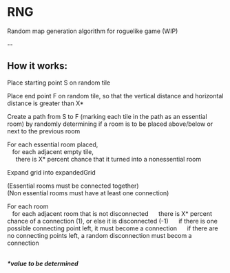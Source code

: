 # RNG
Random map generation algorithm for roguelike game (WIP)

--

## How it works:

Place starting point S on random tile

Place end point F on random tile, so that the vertical distance and horizontal distance is greater than X*

Create a path from S to F (marking each tile in the path as an essential room) by randomly determining if a room is to be placed above/below or next to the previous room

For each essential room placed,  
&nbsp;&nbsp; for each adjacent empty tile,  
&nbsp;&nbsp;&nbsp;&nbsp; there is X* percent chance that it turned into a nonessential room

Expand grid into expandedGrid

(Essential rooms must be connected together)  
(Non essential rooms must have at least one connection)

For each room  
&nbsp;&nbsp; for each adjacent room that is not disconnected
&nbsp;&nbsp;&nbsp;&nbsp; there is X* percent chance of a connection (1), or else it is disconnected (-1)
&nbsp;&nbsp;&nbsp;&nbsp; if there is one possible connecting point left, it must become a connection
&nbsp;&nbsp;&nbsp;&nbsp; if there are no connecting points left, a random disconnection must becom a connection
<br/><br/>

***\*value to be determined***
